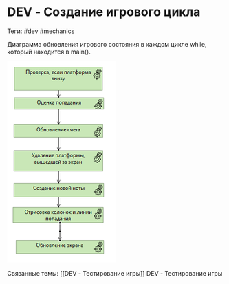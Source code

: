 # DEV - Создание игрового цикла
Теги: #dev #mechanics

Диаграмма обновления игрового состояния в каждом цикле while, который находится в main().

![b364767c6ce98e672aaec8512fd4c077.png](./b364767c6ce98e672aaec8512fd4c077.png)

Связанные темы:
[[DEV - Тестирование игры]] DEV - Тестирование игры